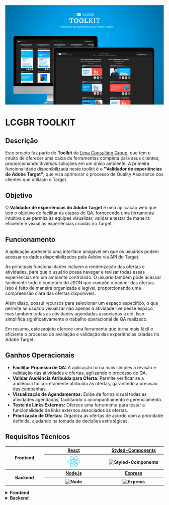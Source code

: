 <img align="center" src="./public/toolkit_readme_capa.png" alt="Blue background with a demonstration of the web view in a notebook and a desktop computer">

# LCGBR TOOLKIT
## Descrição
Este projeto faz parte do **Toolkit** da [Lima Consulting Group](https://www.limaconsulting.com/), que tem o intuito de oferecer uma caixa de ferramentas completa para seus clientes, proporcionando diversas soluções em um único ambiente. A primeira funcionalidade disponibilizada neste toolkit é o **"Validador de experiências do Adobe Target"**, que visa aprimorar o processo de Quality Assurance dos clientes que utilizam o Target.

## Objetivo
O **Validador de experiências do Adobe Target** é uma aplicação web que tem o objetivo de facilitar as etapas de QA, fornecendo uma ferramenta intuitiva que permita às equipes visualizar, validar e testar de maneira eficiente e visual as experiências criadas no Target.

## Funcionamento
A aplicação apresenta uma interface amigável em que os usuários podem acessar os dados disponibilizados pela Adobe via API do Target. 

As principais funcionalidades incluem a renderização das ofertas e atividades, para que o usuário possa navegar e revisar todas essas experiências em um ambiente controlado. O usuário também pode acessar facilmente todo o conteúdo do JSON que compõe o banner das ofertas. Isso é feito de maneira organizada e legível, proporcionando uma compreensão clara das ofertas disponíveis.

Além disso, possui recursos para selecionar um espaço específico, o que permite ao usuário visualizar não apenas a atividade live desse espaço, mas também todas as atividades agendadas associadas a ele. Isso simplifica significativamente o trabalho operacional de QA realizado.

Em resumo, este projeto oferece uma ferramenta que torna mais fácil e eficiente o processo de avaliação e validação das experiências criadas no Adobe Target.

## Ganhos Operacionais
- **Facilitar Processo de QA:** A aplicação torna mais simples a revisão e validação das atividades e ofertas, agilizando o processo de QA.
- **Validar Audiência Atribuída para Oferta:** Permite verificar se a audiência foi corretamente atribuída às ofertas, garantindo a precisão das campanhas.
- **Visualização de Agendamentos:** Exibe de forma visual todas as atividades agendadas, facilitando o acompanhamento e gerenciamento.
- **Teste de Links Externos:** Oferece uma ferramenta para testar a funcionalidade de links externos associados às ofertas.
- **Priorização de Ofertas:** Organiza as ofertas de acordo com a prioridade definida, ajudando na tomada de decisões estratégicas.

## Requisitos Técnicos

<table>
  <tr>
    <th width="110px" rowspan="2">Frontend</th>
    <th width="110px"><a href="https://react.dev/" target="_blank">React</a></th>
    <th width="180px"><a href="https://styled-components.com/" target="_blank">Styled-Components</a></th>
   </tr>
  <tr>
    <th><img align="center" alt="React" height="40" src="https://raw.githubusercontent.com/devicons/devicon/master/icons/react/react-original.svg"></th>
    <th><img align="center" alt="Styled-Components" height="40" src="https://miro.medium.com/v2/resize:fit:636/format:webp/1*7jRD5QhgARucFKvRHFxpOg.png"></th>
  </tr>
  <tr>
    <th width="110px" rowspan="2">Backend</th>
    <th width="180px"><a href="https://nodejs.org/pt" target="_blank">Node.js</a></th>
    <th width="180px"><a href="https://expressjs.com/pt-br/" target="_blank">Express</a></th>
   </tr>
  <tr>
    <th><img align="center" alt="Node" height="40" src="https://cdn.jsdelivr.net/gh/devicons/devicon/icons/nodejs/nodejs-original.svg"></th>
    <th><img align="center" alt="Express" height="40" src="https://cdn.jsdelivr.net/gh/devicons/devicon@latest/icons/express/express-original.svg"></th>
  </tr>
</table> 

<details>
  <summary><strong>Frontend</strong></summary>

### Tecnologias
O frontend deste projeto foi desenvolvido utilizando:

- `React`: Uma biblioteca `JavaScript` de código aberto para criar interfaces de usuário, que permite o desenvolvimento de aplicações web escaláveis e reativas.
- `Styled-Components`: Uma biblioteca que permite escrever estilos `CSS` de forma mais dinâmica e modular, utilizando JavaScript para estilizar componentes React.

Além disso, foram utilizadas as seguintes dependências de desenvolvimento:
- `Eslint`: Ferramenta de linting para manter um código JavaScript consistente e de alta qualidade.
- `Vite`: Uma ferramenta de construção de aplicações web rápida e minimalista que utiliza ESM (ECMAScript Modules) nativo para desenvolvimento de frontend.

Essas tecnologias foram escolhidas para proporcionar uma experiência de desenvolvimento moderna, eficiente e escalável para o projeto.

### Iniciando
1. Clone o repositório
2. Instale as dependências, com `npm i`
3. Inicie o servidor com `npm run dev`
>Aviso: O frontend estará disponível na porta **5173**. Certifique-se de acessar esta porta para visualizar a aplicação.

</details>

<details>
  <summary><strong>Backend</strong></summary>

[Repositório do backend do projeto](https://github.com/marcelo-mls/banco-pan-qa-target-api)

O backend deste projeto foi desenvolvido em `Node.js` com `Express` e interage com as APIs da Adobe.

Ele realiza requisições HTTP para obter informações sobre atividades, ofertas e audiências dentro do ambiente do Adobe Target. Posteriormente, ele processa, manipula e organiza os dados recebidos, mesclando, ordenando e refinando os resultados conforme necessário. Esses dados são então disponibilizados de forma mais organizada e estruturada através de uma outra API HTTP para consumo externo.

Em suma, o projeto atua como uma ponte entre as APIs do Adobe Target e outros sistemas, entregando informações de maneira mais acessível e organizada.

### Tecnologias
Este projeto foi desenvolvido utilizando `Node.js` juntamente com as seguintes tecnologias e bibliotecas:

- `Express`: Utilizado como framework web para criar e gerenciar as rotas da API, facilitando o desenvolvimento de aplicativos web e APIs RESTful.
- `Cors`: Usado para habilitar o controle de acesso HTTP, permitindo que este aplicativo web seja acessado por outros domínios.
- `Dotenv`: Utilizado para carregar variáveis de ambiente a partir de um arquivo .env, facilitando a configuração de informações sensíveis, como chaves de acesso e segredos do cliente.

Além disso, foram utilizadas as seguintes dependências de desenvolvimento:

- `Nodemon`: Ferramenta de desenvolvimento usada para monitorar as alterações nos arquivos do projeto e reiniciar automaticamente o servidor quando necessário durante o desenvolvimento.
- `Eslint`: Utilizado como uma ferramenta de linting para manter um código JavaScript consistente e de alta qualidade.

Essas tecnologias e bibliotecas foram escolhidas para oferecer uma base sólida e eficiente para o desenvolvimento da aplicação, garantindo desempenho e facilidade de manutenção.

### Iniciando
1. Clone o repositório
2. Instale as dependências, com `npm i`
4. Informe as variáveis de ambiente
3. Inicie o servidor com `npm run dev`
>Aviso: O backend estará disponível na porta **3001**. Certifique-se de acessar esta porta para visualizar a aplicação.

### Variáveis de Ambiente
Importante lembrar de criar um arquivo `.env` e preencher com as variáveis de ambiente conforme indicado no arquivo `.env.example`

### Rotas
> Todas as rotas retornam JSON.
> Em caso de sucesso, o status de resposta é 200 (OK).
> Lembre-se de informar os parâmetros adequados

### Atividades
- `GET`: /activities/
>Retorna uma lista de todas as atividades.
- `GET`: /activities/:activityId
>Retorna os detalhes de uma atividade específica com base no seu ID.

### Audiências
- `GET`: /audiences/
>Retorna uma lista de todas as audiências.
- `GET`: /audiences/:audienceId
>Retorna os detalhes de uma audiência específica com base no seu ID.

### Ofertas
- `GET`: /offers/:offerId
>Retorna os detalhes de uma oferta específica com base no seu ID.

### Espaços
- `GET`: /space/clean/:spaceName
>Retorna todo o conteúdo de um espaço, incluindo atividades, ofertas e audiências.
>
</details>
